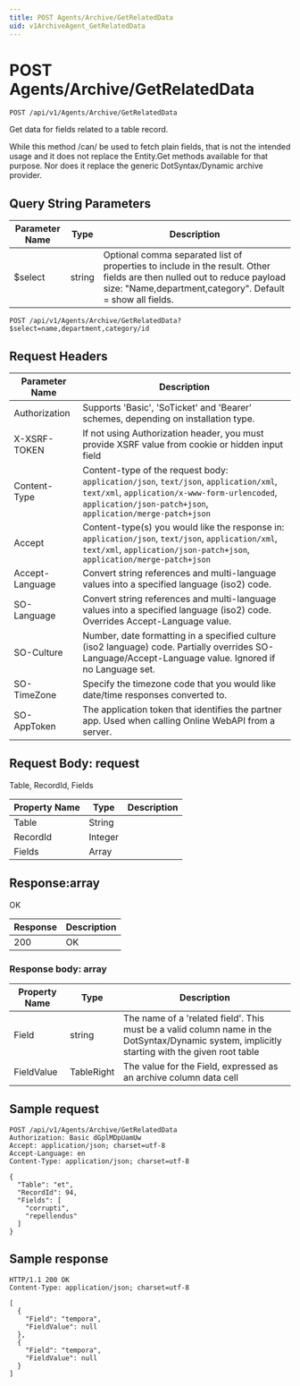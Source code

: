 ```yaml
---
title: POST Agents/Archive/GetRelatedData
uid: v1ArchiveAgent_GetRelatedData
---
```


# POST Agents/Archive/GetRelatedData

```http
POST /api/v1/Agents/Archive/GetRelatedData
```

Get data for fields related to a table record.


While this method /can/ be used to fetch plain fields, that is not the intended usage and it does not replace the Entity.Get methods available for that purpose. Nor does it replace the generic DotSyntax/Dynamic archive provider.






## Query String Parameters

| Parameter Name | Type |  Description |
|----------------|------|--------------|
| $select | string |  Optional comma separated list of properties to include in the result. Other fields are then nulled out to reduce payload size: "Name,department,category". Default = show all fields. |

```http
POST /api/v1/Agents/Archive/GetRelatedData?$select=name,department,category/id
```


## Request Headers

| Parameter Name | Description |
|----------------|-------------|
| Authorization  | Supports 'Basic', 'SoTicket' and 'Bearer' schemes, depending on installation type. |
| X-XSRF-TOKEN   | If not using Authorization header, you must provide XSRF value from cookie or hidden input field |
| Content-Type | Content-type of the request body: `application/json`, `text/json`, `application/xml`, `text/xml`, `application/x-www-form-urlencoded`, `application/json-patch+json`, `application/merge-patch+json` |
| Accept         | Content-type(s) you would like the response in: `application/json`, `text/json`, `application/xml`, `text/xml`, `application/json-patch+json`, `application/merge-patch+json` |
| Accept-Language | Convert string references and multi-language values into a specified language (iso2) code. |
| SO-Language | Convert string references and multi-language values into a specified language (iso2) code. Overrides Accept-Language value. |
| SO-Culture | Number, date formatting in a specified culture (iso2 language) code. Partially overrides SO-Language/Accept-Language value. Ignored if no Language set. |
| SO-TimeZone | Specify the timezone code that you would like date/time responses converted to. |
| SO-AppToken | The application token that identifies the partner app. Used when calling Online WebAPI from a server. |

## Request Body: request 

Table, RecordId, Fields 

| Property Name | Type |  Description |
|----------------|------|--------------|
| Table | String |  |
| RecordId | Integer |  |
| Fields | Array |  |

## Response:array

OK

| Response | Description |
|----------------|-------------|
| 200 | OK |

### Response body: array

| Property Name | Type |  Description |
|----------------|------|--------------|
| Field | string | The name of a 'related field'. This must be a valid column name in the DotSyntax/Dynamic system, implicitly starting with the given root table |
| FieldValue | TableRight | The value for the Field, expressed as an archive column data cell |

## Sample request

```http!
POST /api/v1/Agents/Archive/GetRelatedData
Authorization: Basic dGplMDpUamUw
Accept: application/json; charset=utf-8
Accept-Language: en
Content-Type: application/json; charset=utf-8

{
  "Table": "et",
  "RecordId": 94,
  "Fields": [
    "corrupti",
    "repellendus"
  ]
}
```

## Sample response

```http_
HTTP/1.1 200 OK
Content-Type: application/json; charset=utf-8

[
  {
    "Field": "tempora",
    "FieldValue": null
  },
  {
    "Field": "tempora",
    "FieldValue": null
  }
]
```